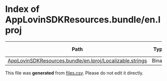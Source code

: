 # Index of AppLovinSDKResources.bundle/en.lproj

| Path | Type | Size | Format | Language | DiE Info | Notes | Hash |
| --- | --- | --- | --- | --- | --- | --- | --- |
| [AppLovinSDKResources.bundle/en.lproj/Localizable.strings](./AppLovinSDKResources.bundle/en.lproj/Localizable.strings) | Binary | 1080 |  |  |  |  | 67c2132cb7ed4a0a5bb91112fe110b4f6aaca34a899d93cffc8c1207ec5ea676 |


This file was **generated** from [files.csv](../../../../../../../../../../files.csv). Please do not edit it directly.
